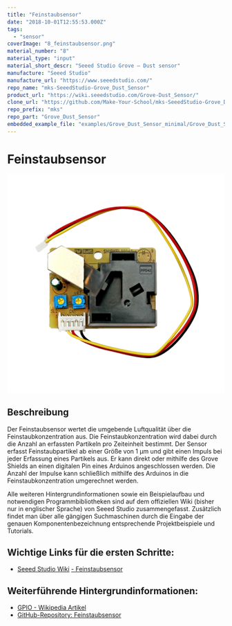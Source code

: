 ```yaml
---
title: "Feinstaubsensor"
date: "2018-10-01T12:55:53.000Z"
tags: 
  - "sensor"
coverImage: "8_feinstaubsensor.png"
material_number: "8"
material_type: "input"
material_short_descr: "Seeed Studio Grove – Dust sensor"
manufacture: "Seeed Studio"
manufacture_url: "https://www.seeedstudio.com/"
repo_name: "mks-SeeedStudio-Grove_Dust_Sensor"
product_url: "https://wiki.seeedstudio.com/Grove-Dust_Sensor/"
clone_url: "https://github.com/Make-Your-School/mks-SeeedStudio-Grove_Dust_Sensor.git"
repo_prefix: "mks"
repo_part: "Grove_Dust_Sensor"
embedded_example_file: "examples/Grove_Dust_Sensor_minimal/Grove_Dust_Sensor_minimal.ino"
---
```



# Feinstaubsensor

![Feinstaubsensor](./8_feinstaubsensor.png)

## Beschreibung
Der Feinstaubsensor wertet die umgebende Luftqualität über die Feinstaubkonzentration aus. Die Feinstaubkonzentration wird dabei durch die Anzahl an erfassten Partikeln pro Zeiteinheit bestimmt. Der Sensor erfasst Feinstaubpartikel ab einer Größe von 1 µm und gibt einen Impuls bei jeder Erfassung eines Partikels aus. Er kann direkt oder mithilfe des Grove Shields an einen digitalen Pin eines Arduinos angeschlossen werden. Die Anzahl der Impulse kann schließlich mithilfe des Arduinos in die Feinstaubkonzentration umgerechnet werden.

Alle weiteren Hintergrundinformationen sowie ein Beispielaufbau und notwendigen Programmbibliotheken sind auf dem offiziellen Wiki (bisher nur in englischer Sprache) von Seeed Studio zusammengefasst. Zusätzlich findet man über alle gängigen Suchmaschinen durch die Eingabe der genauen Komponentenbezeichnung entsprechende Projektbeispiele und Tutorials.

<!-- infolist -->
## Wichtige Links für die ersten Schritte:

- [Seeed Studio Wiki](http://wiki.seeedstudio.com/Grove-Dust_Sensor/) [- Feinstaubsensor](http://wiki.seeedstudio.com/Grove-Dust_Sensor/)

## Weiterführende Hintergrundinformationen:

- [GPIO - Wikipedia Artikel](https://de.wikipedia.org/wiki/Allzweckeingabe/-ausgabe)
- [GitHub-Repository: Feinstaubsensor](https://github.com/MakeYourSchool/8-Feinstaubsensor)



